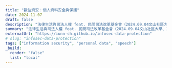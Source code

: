 ```yaml
---
title: "數位資安：個人資料安全與保護"
date: 2024-11-07
draft: false
description: "法律生活與司法人權 feat. 民間司法改革基金會（2024.09.04文山社區大學、2024.09.19＋2024.11.07中和社區大學）。"
summary: "法律生活與司法人權 feat. 民間司法改革基金會（2024.09.04文山社區大學、2024.09.19＋2024.11.07中和社區大學）。"
externalUrl: "https://iunn-sh.github.io/infosec-data-protection"
# slug: "infosec-data-protection"
tags: ["information security", "personal data", "speech"]
_build:
  render: "false"
  list: "local"
---
```


